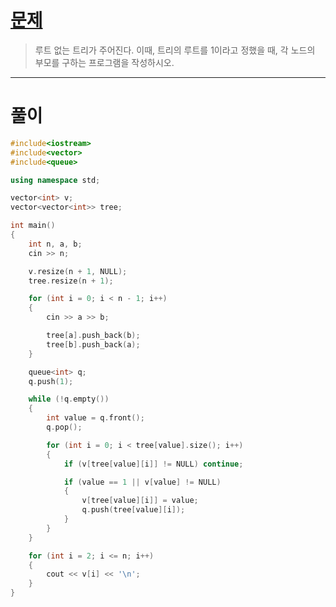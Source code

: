 # [문제](https://www.acmicpc.net/problem/11725 "#11725번")
  
> 루트 없는 트리가 주어진다. 이때, 트리의 루트를 1이라고 정했을 때, 각 노드의 부모를 구하는 프로그램을 작성하시오.
<hr/>

# 풀이

```cpp
#include<iostream>
#include<vector>
#include<queue>

using namespace std;

vector<int> v;
vector<vector<int>> tree;

int main()
{
	int n, a, b;
	cin >> n;

	v.resize(n + 1, NULL);
	tree.resize(n + 1);

	for (int i = 0; i < n - 1; i++)
	{
		cin >> a >> b;

		tree[a].push_back(b);
		tree[b].push_back(a);
	}

	queue<int> q;
	q.push(1);

	while (!q.empty())
	{
		int value = q.front();
		q.pop();

		for (int i = 0; i < tree[value].size(); i++)
		{
			if (v[tree[value][i]] != NULL) continue;

			if (value == 1 || v[value] != NULL)
			{
				v[tree[value][i]] = value;
				q.push(tree[value][i]);
			}
		}
	}

	for (int i = 2; i <= n; i++)
	{
		cout << v[i] << '\n';
	}
}
```

